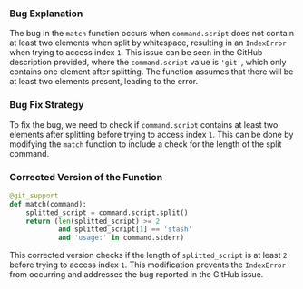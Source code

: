 ### Bug Explanation
The bug in the `match` function occurs when `command.script` does not contain at least two elements when split by whitespace, resulting in an `IndexError` when trying to access index `1`. This issue can be seen in the GitHub description provided, where the `command.script` value is `'git'`, which only contains one element after splitting. The function assumes that there will be at least two elements present, leading to the error.

### Bug Fix Strategy
To fix the bug, we need to check if `command.script` contains at least two elements after splitting before trying to access index `1`. This can be done by modifying the `match` function to include a check for the length of the split command.

### Corrected Version of the Function
```python
@git_support
def match(command):
    splitted_script = command.script.split()
    return (len(splitted_script) >= 2
            and splitted_script[1] == 'stash'
            and 'usage:' in command.stderr)
```

This corrected version checks if the length of `splitted_script` is at least `2` before trying to access index `1`. This modification prevents the `IndexError` from occurring and addresses the bug reported in the GitHub issue.